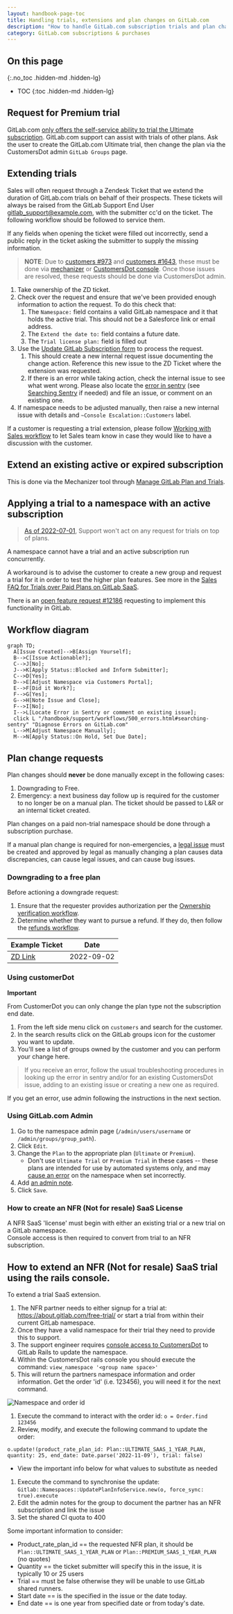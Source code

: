 ```yaml
---
layout: handbook-page-toc
title: Handling trials, extensions and plan changes on GitLab.com
description: "How to handle GitLab.com subscription trials and plan changes"
category: GitLab.com subscriptions & purchases
---
```


## On this page

{:.no_toc .hidden-md .hidden-lg}

- TOC
{:toc .hidden-md .hidden-lg}

## Request for Premium trial

GitLab.com [only offers the self-service ability to trial the Ultimate subscription](https://gitlab.com/gitlab-org/customers-gitlab-com/issues/409).
GitLab.com support can assist with trials of other plans. Ask the user to create the GitLab.com Ultimate trial, then change the plan via the CustomersDot admin `GitLab Groups` page.

## Extending trials

Sales will often request through a Zendesk Ticket that we extend the duration of GitLab.com trials on behalf of their prospects. These tickets will always be raised from the GitLab Support End User gitlab_support@example.com, with the submitter cc'd on the ticket.  The following workflow should be followed to service them.  

If any fields when opening the ticket were filled out incorrectly,  send a public reply in the ticket asking the submitter to supply the missing information.

> **NOTE**: Due to [customers #973](https://gitlab.com/gitlab-org/customers-gitlab-com/-/issues/973) and [customers #1643](https://gitlab.com/gitlab-org/customers-gitlab-com/-/issues/1643), these must be done via [mechanizer](../customersdot/mechanizer.html) or [CustomersDot console](../customersdot/customer_console.html). Once those issues are resolved, these requests should be done via CustomersDot admin.

1. Take ownership of the ZD ticket.
2. Check over the request and ensure that we've been provided enough information to action the request. To do this check that:
   1. The `Namespace:` field contains a valid GitLab namespace and it that holds the active trial. This should not be a Salesforce link or email address.
   2. The `Extend the date to:` field contains a future date.
   3. The `Trial license plan:` field is filled out
3. Use the [Update GitLab Subscription form](../customersdot/mechanizer.html#update-gitlab-subscription) to process the request.
   1. This should create a new internal request issue documenting the change action. Reference this new issue to the ZD Ticket where the extension was requested.
   2. If there is an error while taking action, check the internal issue to see what went wrong. Please also locate the [error in sentry](https://sentry.gitlab.net/gitlab/customersgitlabcom/) (see [Searching Sentry](/handbook/support/workflows/500_errors.html#searching-sentry) if needed) and file an issue, or comment on an existing one.
4. If namespace needs to be adjusted manually, then raise a new internal issue with details and  `~Console Escalation::Customers` label.

If a customer is requesting a trial extension, please follow [Working with Sales workflow](../working_with_sales.html) to let Sales team know in case they would like to have a discussion with the customer.

## Extend an existing active or expired subscription

This is done via the Mechanizer tool through [Manage GitLab Plan and Trials](../customersdot/mechanizer.html#manage-gitlab-plan-and-trials). 

## Applying a trial to a namespace with an active subscription

> [As of 2022-07-01](https://gitlab.com/gitlab-com/support/managers/change-management/-/issues/10), Support won't act on any request for trials on top of plans.

A namespace cannot have a trial and an active subscription run
concurrently.  

A workaround is to advise the customer to create a new group and request a trial 
for it in order to test the  higher plan features. See more in the [Sales FAQ for Trials over Paid Plans on GitLab SaaS](https://docs.google.com/document/d/14oypfuslV75Uqw_JWvJmoxCEtrOQ_At_DIm4sk8KzvM/edit?usp=sharing).

There is an [open feature request #12186](https://gitlab.com/gitlab-org/gitlab/-/issues/12186)
requesting to implement this functionality in GitLab. 

## Workflow diagram

```mermaid
graph TD;
  A[Issue Created]-->B[Assign Yourself];
  B-->C[Issue Actionable?];
  C-->J[No];
  J-->K[Apply Status::Blocked and Inform Submitter];
  C-->D[Yes];
  D-->E[Adjust Namespace via Customers Portal];
  E-->F[Did it Work?];
  F-->G[Yes];
  G-->H[Note Issue and Close];
  F-->I[No];
  I-->L[Locate Error in Sentry or comment on existing issue];
  click L "/handbook/support/workflows/500_errors.html#searching-sentry" "Diagnose Errors on GitLab.com"
  L-->M[Adjust Namespace Manually];
  M-->N[Apply Status::On Hold, Set Due Date];
```

## Plan change requests

Plan changes should **never** be done manually except in the following cases:

1. Downgrading to Free.
1. Emergency: a next business day follow up is required for the customer to no longer be on a manual plan. The ticket should be passed to L&R or an internal ticket created.

Plan changes on a paid non-trial namespace should be done through a subscription purchase.

If a manual plan change is required for non-emergencies, a [legal issue](https://about.gitlab.com/handbook/legal/#3-other-legal-requests) must be created and approved by legal as manually changing a plan causes data discrepancies, can cause legal issues, and can cause bug issues.

### Downgrading to a free plan

Before actioning a downgrade request:

1. Ensure that the requester provides authorization per the [Ownership verification workflow](https://about.gitlab.com/handbook/support/license-and-renewals/workflows/customersdot/associating_purchases.html#ownership-verification).
2. Determine whether they want to pursue a refund. If they do, then follow the [refunds workflow](https://about.gitlab.com/handbook/support/license-and-renewals/workflows/billing_contact_change_payments.html#refunds).

| Example Ticket | Date | 
| --- | --- |
| [ZD Link](https://gitlab.zendesk.com/agent/tickets/322319) | 2022-09-02 | 

### Using customerDot

**Important**

From CustomerDot you can only change the plan type not the subscription end date.

1. From the left side menu click on `customers` and search for the customer.
1. In the search results click on the GitLab groups icon for the customer you want to update.
1. You'll see a list of groups owned by the customer and you can perform your change here.
> If you receive an error, follow the usual troubleshooting procedures in
> looking up the error in sentry and/or for an existing CustomersDot issue,
> adding to an existing issue or creating a new one as required.

If you get an error, use admin following the instructions in the next section.

### Using GitLab.com Admin

1. Go to the namespace admin page (`/admin/users/username` or `/admin/groups/group_path`).
1. Click `Edit`.
1. Change the `Plan` to the appropriate plan (`Ultimate` or `Premium`).
   - Don't use `Ultimate Trial` or `Premium Trial` in these cases -- these plans are intended for use by automated systems only, and may [cause an error](https://gitlab.com/gitlab-org/customers-gitlab-com/-/issues/3698) on the namespace when set incorrectly.
1. Add [an admin note](../../../workflows/admin_note.html).
1. Click `Save`.


### How to create an NFR (Not for resale) SaaS License 

A NFR SaaS 'license' must begin with either an existing trial or a new trial on a GitLab namespace.  
Console acccess is then required to convert from trial to an NFR subscription.

## How to extend an NFR (Not for resale) SaaS trial using the rails console.

To extend a trial SaaS extension.

1. The NFR partner needs to either signup for a trial at: https://about.gitlab.com/free-trial/ or start a trial from within their current GitLab namespace.
1. Once they have a valid namespace for their trial they need to provide this to support.
1. The support engineer requires [console access to CustomersDot](/handbook/support/license-and-renewals/workflows/customersdot/customer_console.html) to GitLab Rails to update the namespace.
1. Within the CustomersDot rails console you should execute the command: ``` view_namespace '<group name space>' ```
1. This will return the partners namespace information and order information. Get the order 'id' (i.e. 123456), you will need it for the next command.

![Namespace and order id](/images/support/NFR_Console.png)
1. Execute the command to interact with the order id: ```o = Order.find 123456```
1. Review, modify, and execute the following command to update the order:

```o.update!(product_rate_plan_id: Plan::ULTIMATE_SAAS_1_YEAR_PLAN, quantity: 25, end_date: Date.parse('2022-11-09'), trial: false)```
   - View the important info below for what values to substitute as needed
1. Execute the command to synchronise the update: ```Gitlab::Namespaces::UpdatePlanInfoService.new(o, force_sync: true).execute```
1. Edit the admin notes for the group to document the partner has an NFR subscription and link the issue
1. Set the shared CI quota to 400

Some important information to consider:

- Product_rate_plan_id == the requested NFR plan, it should be `Plan::ULTIMATE_SAAS_1_YEAR_PLAN` or `Plan::PREMIUM_SAAS_1_YEAR_PLAN` (no quotes)
- Quantity ==  the ticket submitter will specify this in the issue, it is typically 10 or 25 users
- Trial == must be false otherwise they will be unable to use GitLab shared runners.
- Start date == is the specified in the issue or the date today.
- End date == is one year from specified date or from today's date.

